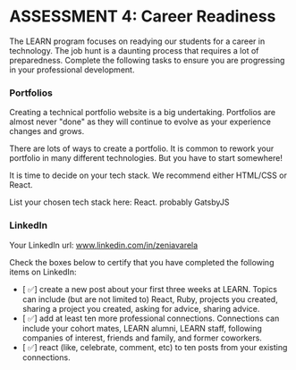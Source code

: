 # ASSESSMENT 4: Career Readiness

The LEARN program focuses on readying our students for a career in technology. The job hunt is a daunting process that requires a lot of preparedness. Complete the following tasks to ensure you are progressing in your professional development.

### Portfolios

Creating a technical portfolio website is a big undertaking. Portfolios are almost never "done" as they will continue to evolve as your experience changes and grows.

There are lots of ways to create a portfolio. It is common to rework your portfolio in many different technologies. But you have to start somewhere!

It is time to decide on your tech stack. We recommend either HTML/CSS or React.

List your chosen tech stack here: React. probably GatsbyJS

### LinkedIn

Your LinkedIn url: www.linkedin.com/in/zeniavarela

Check the boxes below to certify that you have completed the following items on LinkedIn:

- [ ✅] create a new post about your first three weeks at LEARN. Topics can include (but are not limited to) React, Ruby, projects you created, sharing a project you created, asking for advice, sharing advice.
- [ ✅] add at least ten more professional connections. Connections can include your cohort mates, LEARN alumni, LEARN staff, following companies of interest, friends and family, and former coworkers.
- [ ✅] react (like, celebrate, comment, etc) to ten posts from your existing connections.
